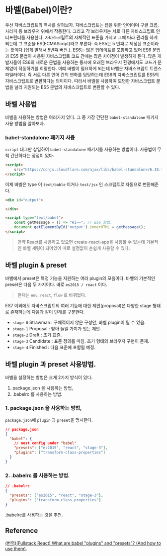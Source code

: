 # 바벨(Babel)이란?
우선 자바스크립트의 역사를 살펴보자. 자바스크립트는 웹을 위한 언어이며 구글 크롬, 사라피 등 브라우저 위에서 작동한다. 그리고 각 브라우저는 서로 다른 자바스크립트 인터프린터를 사용한다. 자바스크립트의 자체적인 표준을 가지고 그에 따라 관리를 하게 되는데 그 표준을 ES(ECMAScript)라고 부른다. 즉 ES5는 5 번째로 제정된 표준이라는 뜻이다 (쉽게 말해서 5번쨰 버전.). ES6는 많은 업데이트를 포함하고 있어 ES6 문법과 ES5 문법이 사용된 자바스크립트 코드 간에는 많은 차이점이 발생하게 된다. 많은 개발자들이 ES6의 새로운 문법을 사용하는 동시에 오래된 브라우저 환경에서도 코드가 문제없이 작동하기를 희망한다. 이떄 바벨이 필요하게 되는데 바벨은 자바스크립트 트랜스파일러이다. 즉 서로 다른 언어 간의 변화를 담당하는데 ES6의 자바스크립트를 ES5의 자바스크립트로 변환하다는 의미이다. 따라서 바벨을 사용하여 모던한 자바스크립트 문법을 널리 지원되는 ES5 문법의 자바스크립트로 변환할 수 있다.

## 바벨 사용법
바벨을 사용하는 방법은 여러가지 있다. 그 중 가장 간단한 `babel-standalone` 패키지 사용 방법을 알아보자.
### babel-standalone 패키지 사용
`script` 태그만 삽입하여 `babel-standalone` 패키지를 사용하는 방법이다. 사용법이 무척 간단하다는 장점이 있다.

~~~ html
<script>
    src="https://cdnjs.cloudflare.com/ajax/libs/babel-standalone/6.18.1/babel.min.js"
</script>
~~~ 

이제 바벨은 type 이 `text/bable` 이거나 `test/jsx` 인 스크립트로 자동으로 변환해준다.

~~~ html
<div id="output"> 

</div>

<script type="text/babel">
    const getMessage = () => "Hi~~"; // ES6 문법.
    document.getElementById('output').innerHTML = getMessage();
</script>
~~~

> 만약 React를 사용하고 있으면 create-react-app을 사용할 수 있는데 기본적인 바벨 세팅이 되어있어 따로 설정없이 손쉽게 사용할 수 있다.

## 바벨 plugin & preset
바벨에서 preset은 특정 기능을 지원하는 여러 plugin의 모음이다.
바벨의 기본적인 preset은 다음 두 가지이다. 바로 `es2015 / react` 이다.
> 현재는 `env`, `react`, `flow` 로 바뀌었다.

ES7 이외에도 자바스크립트의 여러 기능에 대한 제안(proposal)은 다양한 stage 형태로 존재하는데 다음과 같이 단계를 구분한다.

- `stage-0` Strawman : 구체적이지 않은 구성안, 바벨 plugin이 될 수 있음.
- `stage-1` Proposal : 받아 들일 가치가 잇는 제안.
- `stage-2` Draft : 초기 표쥰.
- `stage-3` Candidate : 표준 정의를 마침. 초기 형태의 브라우저 구현이 존재.
- `stage-4` Finished : 다음 표준에 포함될 예정.

## 바벨 plugin 과 preset 사용방법.
바벨을 설정하는 방법은 크게 2가지 방식이 있다. 
1. package.json 을 사용하는 방법,
2. .babelrc 를 사용하는 방법.

### 1. package.json 을 사용하는 방법,
`package.json`에 `plugin` 과 `preset`을 명시한다.

~~~ json
// package.json
{
  "babel": {
    // nest config under "babel"
    "presets": ["es2015", "react", "stage-3"],
    "plugins": ["transform-class-properties"]
  }
}
~~~

### 2. .babelrc 를 사용하는 방법.

~~~ json
// .babelrc
{
  "presets": ["es2015", "react", "stage-3"],
  "plugins": ["transform-class-properties"]
}
~~~

.babelrc를 사용하는 것을 추천.

## Reference
[(번역)(Fullstack React) What are babel "plugins" and "presets"? (And how to use them)](https://gompro.postype.com/post/1696324).